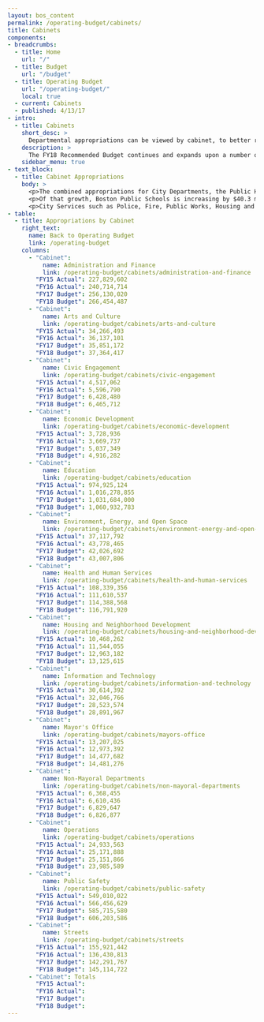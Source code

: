 ```yaml
---
layout: bos_content
permalink: /operating-budget/cabinets/
title: Cabinets
components:
- breadcrumbs:
  - title: Home
    url: "/"
  - title: Budget
    url: "/budget"
  - title: Operating Budget
    url: "/operating-budget/"
    local: true
  - current: Cabinets
  - published: 4/13/17
- intro:
  - title: Cabinets
    short_desc: > 
      Departmental appropriations can be viewed by cabinet, to better reflect the overall policy priorities and trends by service area. In FY18 some programs have transferred between departments. Details of these changes are described below in each of the cabinet sections.
    description: >
      The FY18 Recommended Budget continues and expands upon a number of savings initiatives launched under Mayor Walsh’s Administration such as health care cost containment reforms, reducing overtime, inactivating vacant positions, and reducing energy consumption. It is only through continued tightening within City departments that the City will be able to afford new and expanded investments after reserving for costs associated with collective bargaining, being assessed for its increasing charter school costs, funding its pension obligations, and paying its debt service.
    sidebar_menu: true
- text_block:
  - title: Cabinet Appropriations
    body: >
      <p>The combined appropriations for City Departments, the Public Health Commission (PHC) and the School Department (BPS), and non-departmental appropriations as shown in the FY18 Budget Summary have increased by 4.0% from the FY17 appropriations.</p>
      <p>Of that growth, Boston Public Schools is increasing by $40.3 million (3.9%) with a $1.061 billion appropriation and $20 million collective bargaining reserve. Boston’s total investment in education is growing by $57.8 million (4.8%), including BPS and the City’s Charter School Assessment.</p>
      <p>City Services such as Police, Fire, Public Works, Housing and Public Health are projected to increase by a total of $54.0 million (4.3%), including funding reserved for collective bargaining. Public safety costs are rising by 3.5% in FY18. Streets cabinet departments, Public Health Commission and 37 other departments are increasing by an average of 1.5%. Twenty-three of these departments will see a reduction in their appropriation in FY18. Funding for City collective bargaining costs are centralized in a $27 million collective bargaining reserve. In addition, health insurance costs are projected to increase by $10.6 million (5.2%), even after achieving health care cost containment savings.</p>
- table:
  - title: Appropriations by Cabinet
    right_text:
      name: Back to Operating Budget
      link: /operating-budget
    columns:
      - "Cabinet": 
          name: Administration and Finance
          link: /operating-budget/cabinets/administration-and-finance
        "FY15 Actual": 227,829,602
        "FY16 Actual": 240,714,714
        "FY17 Budget": 256,130,020
        "FY18 Budget": 266,454,487
      - "Cabinet":
          name: Arts and Culture
          link: /operating-budget/cabinets/arts-and-culture
        "FY15 Actual": 34,266,493
        "FY16 Actual": 36,137,101
        "FY17 Budget": 35,851,172
        "FY18 Budget": 37,364,417
      - "Cabinet":
          name: Civic Engagement
          link: /operating-budget/cabinets/civic-engagement
        "FY15 Actual": 4,517,062
        "FY16 Actual": 5,596,790
        "FY17 Budget": 6,428,480
        "FY18 Budget": 6,465,712
      - "Cabinet":
          name: Economic Development
          link: /operating-budget/cabinets/economic-development
        "FY15 Actual": 3,728,936
        "FY16 Actual": 3,669,737
        "FY17 Budget": 5,037,349
        "FY18 Budget": 4,916,282
      - "Cabinet":
          name: Education
          link: /operating-budget/cabinets/education
        "FY15 Actual": 974,925,124
        "FY16 Actual": 1,016,278,855
        "FY17 Budget": 1,031,684,000
        "FY18 Budget": 1,060,932,783
      - "Cabinet":
          name: Environment, Energy, and Open Space
          link: /operating-budget/cabinets/environment-energy-and-open-space
        "FY15 Actual": 37,117,792
        "FY16 Actual": 43,778,465
        "FY17 Budget": 42,026,692
        "FY18 Budget": 43,007,806
      - "Cabinet":
          name: Health and Human Services
          link: /operating-budget/cabinets/health-and-human-services
        "FY15 Actual": 108,339,356
        "FY16 Actual": 111,610,537
        "FY17 Budget": 114,388,568
        "FY18 Budget": 116,791,920
      - "Cabinet":
          name: Housing and Neighborhood Development
          link: /operating-budget/cabinets/housing-and-neighborhood-development
        "FY15 Actual": 10,468,262
        "FY16 Actual": 11,544,055
        "FY17 Budget": 12,963,182
        "FY18 Budget": 13,125,615
      - "Cabinet":
          name: Information and Technology
          link: /operating-budget/cabinets/information-and-technology
        "FY15 Actual": 30,614,392
        "FY16 Actual": 32,046,766
        "FY17 Budget": 28,523,574
        "FY18 Budget": 28,891,967
      - "Cabinet":
          name: Mayor's Office
          link: /operating-budget/cabinets/mayors-office
        "FY15 Actual": 13,207,025
        "FY16 Actual": 12,973,392
        "FY17 Budget": 14,477,682
        "FY18 Budget": 14,481,276
      - "Cabinet":
          name: Non-Mayoral Departments
          link: /operating-budget/cabinets/non-mayoral-departments
        "FY15 Actual": 6,368,455
        "FY16 Actual": 6,610,436
        "FY17 Budget": 6,829,647
        "FY18 Budget": 6,826,877
      - "Cabinet":
          name: Operations
          link: /operating-budget/cabinets/operations
        "FY15 Actual": 24,933,563
        "FY16 Actual": 25,171,888
        "FY17 Budget": 25,151,866
        "FY18 Budget": 23,985,589
      - "Cabinet":
          name: Public Safety
          link: /operating-budget/cabinets/public-safety
        "FY15 Actual": 549,010,022
        "FY16 Actual": 566,456,629
        "FY17 Budget": 585,715,580
        "FY18 Budget": 606,203,586
      - "Cabinet":
          name: Streets
          link: /operating-budget/cabinets/streets
        "FY15 Actual": 155,921,442
        "FY16 Actual": 136,430,813
        "FY17 Budget": 142,291,767
        "FY18 Budget": 145,114,722
      - "Cabinet": Totals
        "FY15 Actual": 
        "FY16 Actual": 
        "FY17 Budget": 
        "FY18 Budget": 
---
```

